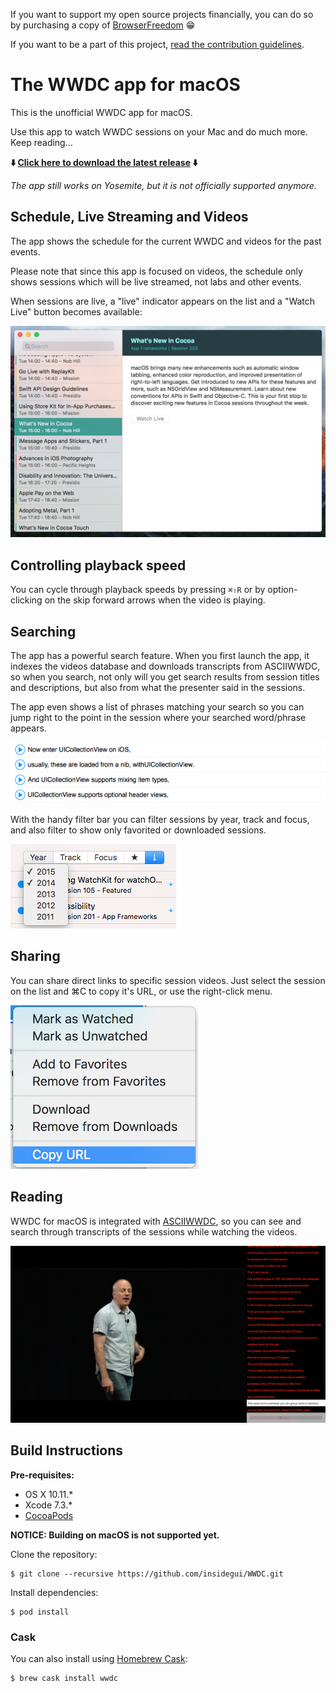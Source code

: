If you want to support my open source projects financially, you can do so by purchasing a copy of [BrowserFreedom](https://getbrowserfreedom.com) 😁

If you want to be a part of this project, [read the contribution guidelines](CONTRIBUTING.md).

# The WWDC app for macOS

This is the unofficial WWDC app for macOS.

Use this app to watch WWDC sessions on your Mac and do much more. Keep reading...

**⬇️ [Click here to download the latest release](https://raw.githubusercontent.com/insidegui/WWDC/master/Releases/WWDC_latest.zip) ⬇️**

*The app still works on Yosemite, but it is not officially supported anymore.*

## Schedule, Live Streaming and Videos

The app shows the schedule for the current WWDC and videos for the past events.

Please note that since this app is focused on videos, the schedule only shows sessions which will be live streamed, not labs and other events.

When sessions are live, a "live" indicator appears on the list and a "Watch Live" button becomes available:

![Schedule Screenshot](screenshots/screenshot-schedule.png)

## Controlling playback speed

You can cycle through playback speeds by pressing `⌘⇧R` or by option-clicking on the skip forward arrows when the video is playing.

## Searching

The app has a powerful search feature. When you first launch the app, it indexes the videos database and downloads transcripts from ASCIIWWDC, so when you search, not only will you get search results from session titles and descriptions, but also from what the presenter said in the sessions.

The app even shows a list of phrases matching your search so you can jump right to the point in the session where your searched word/phrase appears.

![Transcript Search](screenshots/transcriptsearch.png)

With the handy filter bar you can filter sessions by year, track and focus, and also filter to show only favorited or downloaded sessions.

![Transcript Search](screenshots/filterbar.png)
	
## Sharing

You can share direct links to specific session videos. Just select the session on the list and ⌘C to copy it's URL, or use the right-click menu.

![rightmenushare](screenshots/rightmenushare.png)

## Reading

WWDC for macOS is integrated with [ASCIIWWDC](http://asciiwwdc.com), so you can see and search through transcripts of the sessions while watching the videos.

![screenshot2](screenshots/screenshot2.png)

## Build Instructions

**Pre-requisites:**

- OS X 10.11.*
- Xcode 7.3.*
- [CocoaPods](https://cocoapods.org)

**NOTICE: Building on macOS is not supported yet.**

Clone the repository:

	$ git clone --recursive https://github.com/insidegui/WWDC.git

Install dependencies:

	$ pod install


### Cask

You can also install using [Homebrew Cask](http://caskroom.io):

	$ brew cask install wwdc


